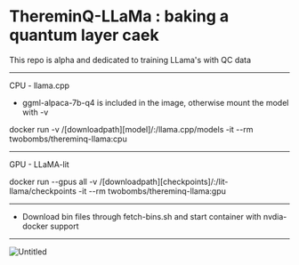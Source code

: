 # ThereminQ-LLaMa : baking a quantum layer caek

This repo is alpha and dedicated to training LLama's with QC data

--------

CPU - llama.cpp

- ggml-alpaca-7b-q4 is included in the image, otherwise mount the model with -v

docker run -v /[downloadpath][model]/:/llama.cpp/models -it --rm twobombs/thereminq-llama:cpu

--------

GPU - LLaMA-lit

docker run --gpus all -v /[downloadpath][checkpoints]/:/lit-llama/checkpoints -it --rm twobombs/thereminq-llama:gpu

--------
- Download bin files through fetch-bins.sh and start container with nvdia-docker support

--------
![Untitled](https://user-images.githubusercontent.com/12692227/232248160-f4c2a3aa-fd19-4b62-b6f2-532ec44ca0e3.png)
